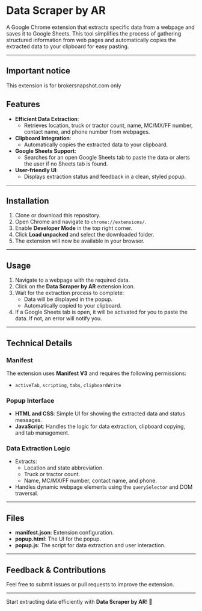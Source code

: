 # Data Scraper by AR

A Google Chrome extension that extracts specific data from a webpage and saves it to Google Sheets. This tool simplifies the process of gathering structured information from web pages and automatically copies the extracted data to your clipboard for easy pasting.

---
## Important notice
This extension is for brokersnapshot.com only
## Features

- **Efficient Data Extraction**:
  - Retrieves location, truck or tractor count, name, MC/MX/FF number, contact name, and phone number from webpages.
- **Clipboard Integration**:
  - Automatically copies the extracted data to your clipboard.
- **Google Sheets Support**:
  - Searches for an open Google Sheets tab to paste the data or alerts the user if no Sheets tab is found.
- **User-friendly UI**:
  - Displays extraction status and feedback in a clean, styled popup.

---

## Installation

1. Clone or download this repository.
2. Open Chrome and navigate to `chrome://extensions/`.
3. Enable **Developer Mode** in the top right corner.
4. Click **Load unpacked** and select the downloaded folder.
5. The extension will now be available in your browser.

---

## Usage

1. Navigate to a webpage with the required data.
2. Click on the **Data Scraper by AR** extension icon.
3. Wait for the extraction process to complete:
   - Data will be displayed in the popup.
   - Automatically copied to your clipboard.
4. If a Google Sheets tab is open, it will be activated for you to paste the data. If not, an error will notify you.

---

## Technical Details

### Manifest
The extension uses **Manifest V3** and requires the following permissions:
- `activeTab`, `scripting`, `tabs`, `clipboardWrite`

### Popup Interface
- **HTML and CSS**: Simple UI for showing the extracted data and status messages.
- **JavaScript**: Handles the logic for data extraction, clipboard copying, and tab management.

### Data Extraction Logic
- Extracts:
  - Location and state abbreviation.
  - Truck or tractor count.
  - Name, MC/MX/FF number, contact name, and phone.
- Handles dynamic webpage elements using the `querySelector` and DOM traversal.

---

## Files

- **manifest.json**: Extension configuration.
- **popup.html**: The UI for the popup.
- **popup.js**: The script for data extraction and user interaction.

---

## Feedback & Contributions

Feel free to submit issues or pull requests to improve the extension.

---

Start extracting data efficiently with **Data Scraper by AR**! 🎉
